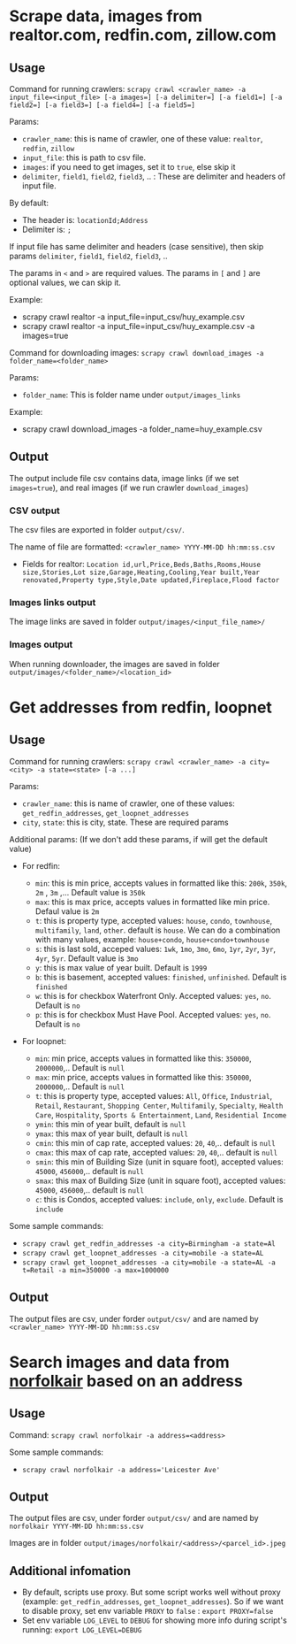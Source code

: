 # Scrape data, images from realtor.com, redfin.com, zillow.com

## Usage

Command for running crawlers: `scrapy crawl <crawler_name> -a input_file=<input_file> [-a images=] [-a delimiter=] [-a field1=] [-a field2=] [-a field3=] [-a field4=] [-a field5=]`

Params:

- `crawler_name`: this is name of crawler, one of these value: `realtor`, `redfin`, `zillow`
- `input_file`: this is path to csv file.   
- `images`: if you need to get images, set it to `true`, else skip it
- `delimiter`, `field1`, `field2`, `field3`, .. : These are delimiter and headers of input file.

By default:
- The header is: `locationId;Address`
- Delimiter is: `;`

If input file has same delimiter and headers (case sensitive), then skip params `delimiter`, `field1`, `field2`, `field3`, .. 

The params in `<` and `>` are required values. The params in `[` and `]` are optional values, we can skip it.

Example:
- scrapy crawl realtor -a input_file=input_csv/huy_example.csv
- scrapy crawl realtor -a input_file=input_csv/huy_example.csv -a images=true


Command for downloading images: `scrapy crawl download_images -a folder_name=<folder_name>`

Params:

- `folder_name`: This is folder name under `output/images_links`

Example:
- scrapy crawl download_images -a folder_name=huy_example.csv

## Output

The output include file csv contains data, image links (if we set `images=true`), and real images (if we run crawler `download_images`) 

### CSV output

The csv files are exported in folder `output/csv/`. 

The name of file are formatted: `<crawler_name> YYYY-MM-DD hh:mm:ss.csv`

- Fields for realtor: `Location id,url,Price,Beds,Baths,Rooms,House size,Stories,Lot size,Garage,Heating,Cooling,Year built,Year renovated,Property type,Style,Date updated,Fireplace,Flood factor`

### Images links output

The image links are saved in folder `output/images/<input_file_name>/`

### Images output

When running downloader, the images are saved in folder `output/images/<folder_name>/<location_id>`

# Get addresses from redfin, loopnet

## Usage

Command for running crawlers: `scrapy crawl <crawler_name> -a city=<city> -a state=<state> [-a ...]`

Params:

- `crawler_name`: this is name of crawler, one of these values: `get_redfin_addresses`, `get_loopnet_addresses`
- `city`, `state`: this is city, state. These are required params

Additional params: (If we don't add these params, if will get the default value)

- For redfin:
    - `min`: this is min price, accepts values in formatted like this: `200k`, `350k`, `2m` , `3m` ,... Default value is `350k`
    - `max`: this is max price, accepts values in formatted like min price. Defaul value is `2m`
    - `t`: this is property type, accepted values: `house`, `condo`, `townhouse`, `multifamily`, `land`, `other`. default is `house`. We can do a combination with many values, example: `house+condo`, `house+condo+townhouse`
    - `s`: this is last sold, acceped values: `1wk`, `1mo`, `3mo`, `6mo`, `1yr`, `2yr`, `3yr`, `4yr`, `5yr`. Default value is `3mo` 
    - `y`: this is max value of year built. Default is `1999`
    - `b`: this is basement, accepted values: `finished`, `unfinished`. Default is `finished`
    - `w`: this is for checkbox Waterfront Only. Accepted values: `yes`, `no`. Default is `no`
    - `p`: this is for checkbox Must Have Pool. Accepted values: `yes`, `no`. Default is `no`

- For loopnet:
    - `min`: min price, accepts values in formatted like this: `350000`, `2000000`,.. Default is `null`
    - `max`: min price, accepts values in formatted like this: `350000`, `2000000`,.. Default is `null`
    - `t`: this is property type, accepted values: `All`, `Office`, `Industrial`, `Retail`, `Restaurant`, `Shopping Center`, `Multifamily`, `Specialty`, `Health Care`, `Hospitality`, `Sports & Entertainment`, `Land`, `Residential Income`
    - `ymin`: this min of year built, default is `null`
    - `ymax`: this max of year built, default is `null`
    - `cmin`: this min of cap rate, accepted values: `20`, `40`,.. default is `null`
    - `cmax`: this max of cap rate, accepted values: `20`, `40`,.. default is `null`
    - `smin`: this min of Building Size (unit in square foot), accepted values: `45000`, `456000`,.. default is `null`
    - `smax`: this max of Building Size (unit in square foot), accepted values: `45000`, `456000`,.. default is `null`
    - `c`: this is Condos, accepted values: `include`, `only`, `exclude`. Default is `include`

Some sample commands:
- `scrapy crawl get_redfin_addresses -a city=Birmingham -a state=Al`
- `scrapy crawl get_loopnet_addresses -a city=mobile -a state=AL`
- `scrapy crawl get_loopnet_addresses -a city=mobile -a state=AL -a t=Retail -a min=350000 -a max=1000000`

## Output

The output files are csv, under forder `output/csv/` and are named by `<crawler_name> YYYY-MM-DD hh:mm:ss.csv`

# Search images and data from [norfolkair](https://air.norfolk.gov/) based on an address

## Usage

Command: `scrapy crawl norfolkair -a address=<address>`

Some sample commands:
- `scrapy crawl norfolkair -a address='Leicester Ave'`

## Output

The output files are csv, under forder `output/csv/` and are named by `norfolkair YYYY-MM-DD hh:mm:ss.csv`

Images are in folder `output/images/norfolkair/<address>/<parcel_id>.jpeg`

## Additional infomation

- By default, scripts use proxy. But some script works well without proxy (example: `get_redfin_addresses`, `get_loopnet_addresses`). So if we want to disable proxy, set env variable `PROXY` to `false` : `export PROXY=false`
- Set env variable `LOG_LEVEL` to `DEBUG` for showing more info during script's running: `export LOG_LEVEL=DEBUG`
 